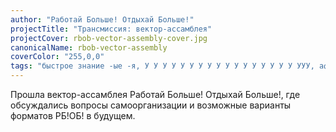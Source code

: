 ```yaml
---
author: "Работай Больше! Отдыхай Больше!"
projectTitle: "Трансмиссия: вектор-ассамблея"
projectCover: rbob-vector-assembly-cover.jpg
canonicalName: rbob-vector-assembly
coverColor: "255,0,0"
tags: "быстрое знание -ые -я, У У У У У У У У У У У У У У У У У УУУ, аффективный труд, спонтанная низовая альтернатива, производственная драма, психодата, все всем"
---
```


Прошла вектор-ассамблея Работай Больше! Отдыхай Больше!, где обсуждались вопросы самоорганизации и возможные варианты форматов РБ!ОБ! в будущем.
